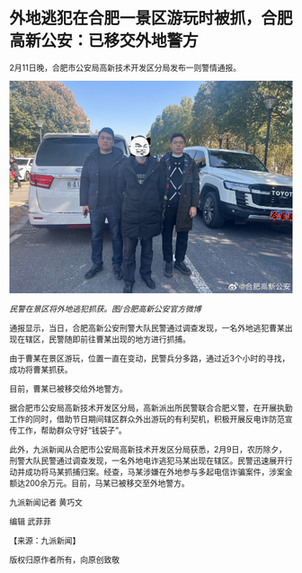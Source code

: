 # 外地逃犯在合肥一景区游玩时被抓，合肥高新公安：已移交外地警方

2月11日晚，合肥市公安局高新技术开发区分局发布一则警情通报。

![5f5c27c3d7f9ead578a07760ecb49539.jpg](https://raw.githubusercontent.com/qqhsx/qqnews_image/main/2024/02/12/外地逃犯在合肥一景区游玩时被抓，合肥高新公安：已移交外地警方/5f5c27c3d7f9ead578a07760ecb49539.jpg)

_民警在景区将外地逃犯抓获。图/合肥高新公安官方微博_

通报显示，当日，合肥高新公安刑警大队民警通过调查发现，一名外地逃犯曹某出现在辖区，民警随即前往曹某出现的地方进行抓捕。

由于曹某在景区游玩，位置一直在变动，民警兵分多路，通过近3个小时的寻找，成功将曹某抓获。

目前，曹某已被移交给外地警方。

据合肥市公安局高新技术开发区分局，高新派出所民警联合合肥义警，在开展执勤工作的同时，借助节日期间辖区群众外出游玩的有利契机，积极开展反电诈防范宣传工作，帮助群众守好“钱袋子”。

此外，九派新闻从合肥市公安局高新技术开发区分局获悉，2月9日，农历除夕，刑警大队民警通过调查发现，一名外地电诈逃犯马某出现在辖区。民警迅速展开行动并成功将马某抓捕归案。经查，马某涉嫌在外地参与多起电信诈骗案件，涉案金额达200余万元。目前，马某已被移交至外地警方。

九派新闻记者 黄巧文

编辑 武菲菲

【来源：九派新闻】

版权归原作者所有，向原创致敬

